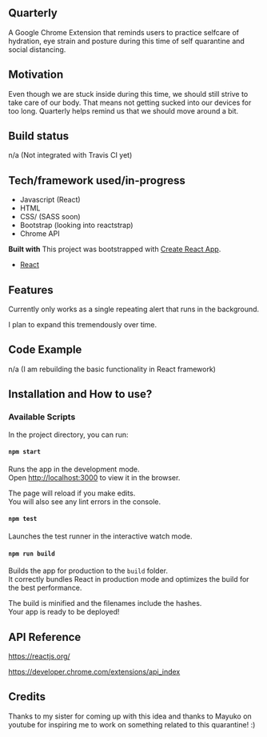 ## Quarterly
A Google Chrome Extension that reminds users to practice selfcare of hydration, eye strain and posture during this time of self quarantine and social distancing.

## Motivation
Even though we are stuck inside during this time, we should still strive to take care of our body. That means not getting sucked into our devices for too long. Quarterly helps remind us that we should move around a bit.

## Build status
n/a (Not integrated with Travis CI yet)

## Tech/framework used/in-progress
- Javascript (React)
- HTML
- CSS/ (SASS soon)
- Bootstrap (looking into reactstrap)
- Chrome API


<b>Built with</b>
This project was bootstrapped with [Create React App](https://github.com/facebook/create-react-app).
- [React](https://reactjs.org/)

## Features
Currently only works as a single repeating alert that runs in the background. 

I plan to expand this tremendously over time.

## Code Example
n/a (I am rebuilding the basic functionality in React framework)

## Installation and How to use?
### Available Scripts

In the project directory, you can run:

#### `npm start`

Runs the app in the development mode.<br />
Open [http://localhost:3000](http://localhost:3000) to view it in the browser.

The page will reload if you make edits.<br />
You will also see any lint errors in the console.

#### `npm test`

Launches the test runner in the interactive watch mode.<br />

#### `npm run build`

Builds the app for production to the `build` folder.<br />
It correctly bundles React in production mode and optimizes the build for the best performance.

The build is minified and the filenames include the hashes.<br />
Your app is ready to be deployed!

## API Reference
https://reactjs.org/

https://developer.chrome.com/extensions/api_index

## Credits
Thanks to my sister for coming up with this idea and thanks to Mayuko on youtube for inspiring me to work on
something related to this quarantine! :)

